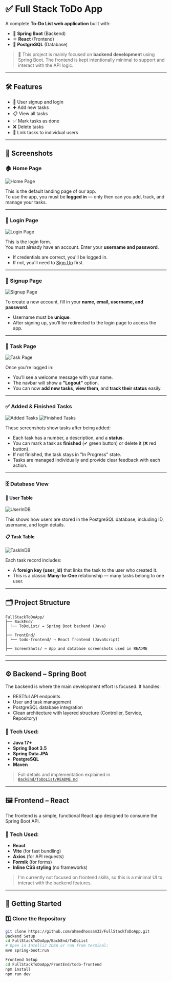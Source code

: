 # ✅ Full Stack ToDo App

A complete **To-Do List web application** built with:

- 🧠 **Spring Boot** (Backend)
- ⚛️ **React** (Frontend)
- 🐘 **PostgreSQL** (Database)

> 📌 This project is mainly focused on **backend development** using Spring Boot. The frontend is kept intentionally minimal to support and interact with the API logic.

---

## 🛠 Features

- 🔐 User signup and login
- ➕ Add new tasks
- 📋 View all tasks
- ✅ Mark tasks as done
- ❌ Delete tasks
- 🔗 Link tasks to individual users

---

## 📸 Screenshots

### 🏠 Home Page
![Home Page](./ScreenShots/HomePage.jpg)

This is the default landing page of our app.  
To use the app, you must be **logged in** — only then can you add, track, and manage your tasks.

---

### 🔐 Login Page
![Login Page](./ScreenShots/LoginPage.jpg)

This is the login form.  
You must already have an account. Enter your **username and password**.  
- If credentials are correct, you'll be logged in.
- If not, you'll need to [Sign Up](#signup-page) first.

---

### 👤 Signup Page
![Signup Page](./ScreenShots/SignUpPage.jpg)

To create a new account, fill in your **name, email, username, and password**.  
- Username must be **unique**.  
- After signing up, you’ll be redirected to the login page to access the app.

---

### 📝 Task Page
![Task Page](./ScreenShots/TaskPage.jpg)

Once you're logged in:
- You’ll see a welcome message with your name.
- The navbar will show a **"Logout"** option.
- You can now **add new tasks**, **view them**, and **track their status** easily.

---

### ✅ Added & Finished Tasks
![Added Tasks](./ScreenShots/AddedTasks.jpg)
![Finished Tasks](./ScreenShots/FinishedTasks.jpg)

These screenshots show tasks after being added:
- Each task has a number, a description, and a **status**.
- You can mark a task as **finished** (✔ green button) or delete it (❌ red button).
- If not finished, the task stays in "In Progress" state.
- Tasks are managed individually and provide clear feedback with each action.

---

### 🗄️ Database View

#### 👥 User Table
![UserInDB](./ScreenShots/UserInDB.jpg)

This shows how users are stored in the PostgreSQL database, including ID, username, and login details.

#### 📋 Task Table
![TaskInDB](./ScreenShots/TaskInDB.jpg)

Each task record includes:
- A **foreign key (user_id)** that links the task to the user who created it.
- This is a classic **Many-to-One** relationship — many tasks belong to one user.

---
## 🗂 Project Structure

```
FullStackToDoApp/
├── BackEnd/
│ └── ToDoList/ → Spring Boot backend (Java)
│
├── FrontEnd/
│ └── todo-frontend/ → React frontend (JavaScript)
│
├── ScreenShots/ → App and database screenshots used in README

```

---

---

## ⚙️ Backend – Spring Boot

The backend is where the main development effort is focused. It handles:

- RESTful API endpoints
- User and task management
- PostgreSQL database integration
- Clean architecture with layered structure (Controller, Service, Repository)

### 🔧 Tech Used:

- **Java 17+**
- **Spring Boot 3.5**
- **Spring Data JPA**
- **PostgreSQL**
- **Maven**

> Full details and implementation explained in [`BackEnd/ToDoList/README.md`](./BackEnd/ToDoList/README.md)

---

## 🖼 Frontend – React

The frontend is a simple, functional React app designed to consume the Spring Boot API.

### 🎨 Tech Used:

- **React**
- **Vite** (for fast bundling)
- **Axios** (for API requests)
- **Formik** (for forms)
- **Inline CSS styling** (no frameworks)

> I'm currently not focused on frontend skills, so this is a minimal UI to interact with the backend features.

---

## 🚀 Getting Started

### 1️⃣ Clone the Repository

```bash
git clone https://github.com/ahmedhossam32/FullStackToDoApp.git
Backend Setup
cd FullStackToDoApp/BackEnd/ToDoList
# Open in IntelliJ IDEA or run from terminal:
mvn spring-boot:run

Frontend Setup
cd FullStackToDoApp/FrontEnd/todo-frontend
npm install
npm run dev


